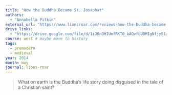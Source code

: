 ```yaml
---
title: "How the Buddha Became St. Josaphat"
authors:
  - "Annabella Pitkin"
external_url: "https://www.lionsroar.com/reviews-how-the-buddha-became-st-josaphat/"
drive_links:
  - "https://drive.google.com/file/d/1iJBnOHIUmfRKT0_bAQvfbU0MIgNfjy51/view?usp=drivesdk"
course: west # maybe move to history
tags:
  - premodern
  - medieval
year: 2014
month: may
journal: lions-roar
---
```


> What on earth is the Buddha’s life story doing disguised in the tale of a Christian saint? 

